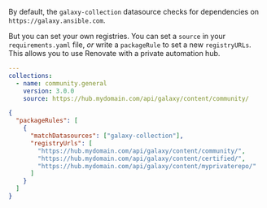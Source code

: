 By default, the `galaxy-collection` datasource checks for dependencies on `https://galaxy.ansible.com`.

But you can set your own registries.
You can set a `source` in your `requirements.yaml` file, _or_ write a `packageRule` to set a new `registryURLs`.
This allows you to use Renovate with a private automation hub.

```yaml title="Example config for requirements.yaml"
---
collections:
  - name: community.general
    version: 3.0.0
    source: https://hub.mydomain.com/api/galaxy/content/community/
```

```json title="Example config for renovate.json"
{
  "packageRules": [
    {
      "matchDatasources": ["galaxy-collection"],
      "registryUrls": [
        "https://hub.mydomain.com/api/galaxy/content/community/",
        "https://hub.mydomain.com/api/galaxy/content/certified/",
        "https://hub.mydomain.com/api/galaxy/content/myprivaterepo/"
      ]
    }
  ]
}
```

